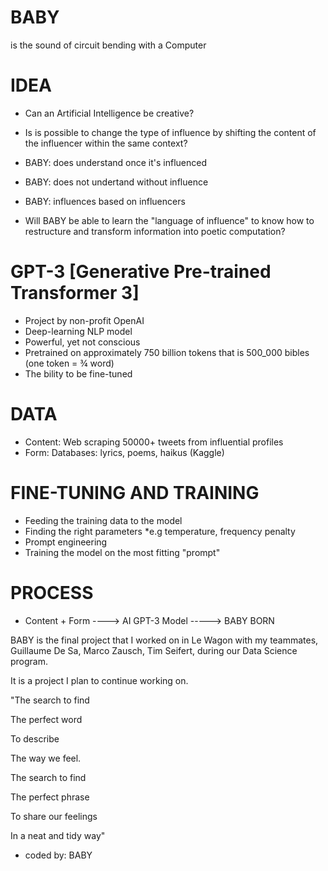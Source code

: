# BABY 

is the sound of circuit bending with a Computer

# IDEA

- Can an Artificial Intelligence be creative?
- Is is possible to change the type of influence by shifting the content of the influencer within the same context?

- BABY: does understand once it's influenced
- BABY: does not undertand without influence
- BABY: influences based on influencers

- Will BABY be able to learn the "language of influence" to know how to restructure and transform information into poetic computation?

# GPT-3 [Generative Pre-trained Transformer 3]

- Project by non-profit OpenAI
- Deep-learning NLP model
- Powerful, yet not conscious
- Pretrained on approximately 750 billion tokens that is 500_000 bibles (one token = ¾ word)
- The bility to be fine-tuned


# DATA 

- Content: 
    Web scraping 50000+ tweets from influential profiles
- Form: 
    Databases: lyrics, poems, haikus (Kaggle)
    
# FINE-TUNING AND TRAINING

- Feeding the training data to the model
- Finding the right parameters
    *e.g temperature, frequency penalty
- Prompt engineering
- Training the model on the most fitting "prompt"

# PROCESS

- Content + Form ----> AI GPT-3 Model -----> BABY BORN 

BABY is the final project that I worked on in Le Wagon with my teammates, Guillaume De Sa, Marco Zausch, Tim Seifert, during our Data Science program. 

It is a project I plan to continue working on.



<poem>
    
"The search to find

The perfect word

To describe

The way we feel.

The search to find

The perfect phrase

To share our feelings

In a neat and tidy way"

- coded by: BABY 

</poem>
